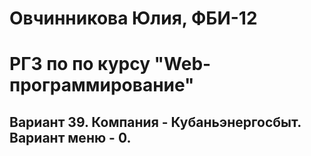 # Овчинникова Юлия, ФБИ-12

# РГЗ по по курсу "Web-программирование"

## Вариант 39. Компания - Кубаньэнергосбыт. Вариант меню - 0.